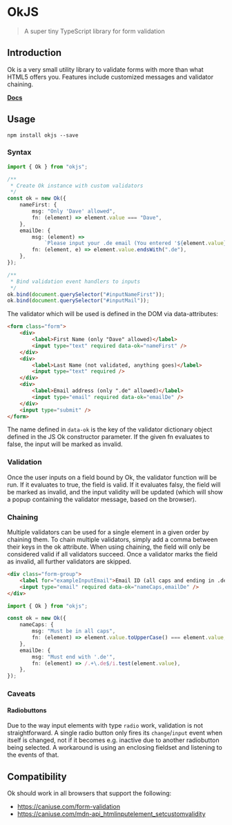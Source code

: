 # OkJS

> A super tiny TypeScript library for form validation

## Introduction

Ok is a very small utility library to validate forms with more than what HTML5 offers you.
Features include customized messages and validator chaining.

**[Docs](https://felixrilling.github.io/ok/)**

## Usage

```shell
npm install okjs --save
```

### Syntax

```typescript
import { Ok } from "okjs";

/**
 * Create Ok instance with custom validators
 */
const ok = new Ok({
	nameFirst: {
		msg: "Only 'Dave' allowed",
		fn: (element) => element.value === "Dave",
	},
	emailDe: {
		msg: (element) =>
			`Please input your .de email (You entered '${element.value}')`,
		fn: (element, e) => element.value.endsWith(".de"),
	},
});

/**
 * Bind validation event handlers to inputs
 */
ok.bind(document.querySelector("#inputNameFirst"));
ok.bind(document.querySelector("#inputMail"));
```

The validator which will be used is defined in the DOM via data-attributes:

```html
<form class="form">
	<div>
		<label>First Name (only "Dave" allowed)</label>
		<input type="text" required data-ok="nameFirst" />
	</div>
	<div>
		<label>Last Name (not validated, anything goes)</label>
		<input type="text" required />
	</div>
	<div>
		<label>Email address (only ".de" allowed)</label>
		<input type="email" required data-ok="emailDe" />
	</div>
	<input type="submit" />
</form>
```

The name defined in `data-ok` is the key of the validator dictionary object defined in the JS Ok constructor parameter.
If the given fn evaluates to false, the input will be marked as invalid.

### Validation

Once the user inputs on a field bound by Ok, the validator function will be run. If it evaluates to true, the field is valid.
If it evaluates falsy, the field will be marked as invalid, and the input validity will be updated (which will show a popup containing the validator message, based on the browser).

### Chaining

Multiple validators can be used for a single element in a given order by chaining them. To chain multiple validators, simply add a comma between their keys in the ok attribute. When using chaining, the field will only be considered valid if all validators succeed. Once a validator marks the field as invalid, all further validators are skipped.

```html
<div class="form-group">
	<label for="exampleInputEmail">Email ID (all caps and ending in .de)</label>
	<input type="email" required data-ok="nameCaps,emailDe" />
</div>
```

```typescript
import { Ok } from "okjs";

const ok = new Ok({
	nameCaps: {
		msg: "Must be in all caps",
		fn: (element) => element.value.toUpperCase() === element.value,
	},
	emailDe: {
		msg: "Must end with '.de'",
		fn: (element) => /.+\.de$/i.test(element.value),
	},
});
```

### Caveats

#### Radiobuttons

Due to the way input elements with type `radio` work, validation is not straightforward. A single
radio button only fires its `change`/`input` event when itself is changed, not if it becomes e.g.
inactive due to another radiobutton being selected. A workaround is using an enclosing fieldset and
listening to the events of that.

## Compatibility

Ok should work in all browsers that support the following:

-   <https://caniuse.com/form-validation>
-   <https://caniuse.com/mdn-api_htmlinputelement_setcustomvalidity>
